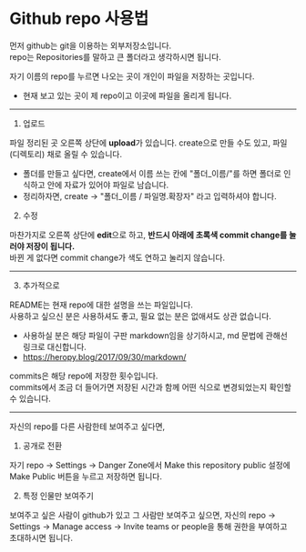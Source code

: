 # Github repo 사용법

먼저 github는 git을 이용하는 외부저장소입니다.<br />
repo는 Repositories를 말하고 큰 폴더라고 생각하시면 됩니다.

자기 이름의 repo를 누르면 나오는 곳이 개인이 파일을 저장하는 곳입니다.

- 현재 보고 있는 곳이 제 repo이고 이곳에 파일을 올리게 됩니다.

---

1. 업로드

파일 정리된 곳 오른쪽 상단에 **upload**가 있습니다. create으로 만들 수도 있고, 파일(디렉토리) 채로 올릴 수 있습니다.

- 폴더를 만들고 싶다면, create에서 이름 쓰는 칸에 "폴더_이름/"를 하면 폴더로 인식하고 안에 자료가 있어야 파일로 남습니다.
- 정리하자면, create -> "폴더_이름 / 파일명.확장자" 라고 입력하셔야 합니다.

2. 수정

마찬가지로 오른쪽 상단에 **edit**으로 하고, **반드시 아래에 초록색 commit change를 눌러야 저장이 됩니다.**<br />
바뀐 게 없다면 commit change가 색도 연하고 눌리지 않습니다.

---

3. 추가적으로

README는 현재 repo에 대한 설명을 쓰는 파일입니다.<br />
사용하고 싶으신 분은 사용하셔도 좋고, 필요 없는 분은 없애셔도 상관 없습니다.

- 사용하실 분은 해당 파일이 구판 markdown임을 상기하시고, md 문법에 관해선 링크로 대신합니다.
- <https://heropy.blog/2017/09/30/markdown/>

commits은 해당 repo에 저장한 횟수입니다.<br />
commits에서 조금 더 들어가면 저장된 시간과 함께 어떤 식으로 변경되었는지 확인할 수 있습니다.

---

자신의 repo를 다른 사람한테 보여주고 싶다면,

1. 공개로 전환

자기 repo -> Settings -> Danger Zone에서 Make this repository public 설정에 Make Public 버튼을 누르고 저장하면 됩니다.

2. 특정 인물만 보여주기

보여주고 싶은 사람이 github가 있고 그 사람만 보여주고 싶으면, 자신의 repo -> Settings -> Manage access -> Invite teams or people을 통해 권한을 부여하고 초대하시면 됩니다.
